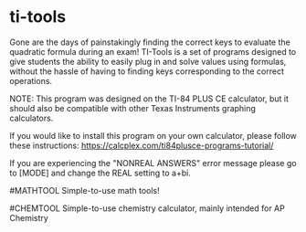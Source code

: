 # ti-tools
Gone are the days of painstakingly finding the correct keys to evaluate the quadratic formula during an exam! TI-Tools is a set of programs designed to give students the ability to easily plug in and solve values using formulas, without the hassle of having to finding keys corresponding to the correct operations.

NOTE: This program was designed on the TI-84 PLUS CE calculator, but it should also be compatible with other Texas Instruments graphing calculators.

If you would like to install this program on your own calculator, please follow these instructions: https://calcplex.com/ti84plusce-programs-tutorial/

If you are experiencing the "NONREAL ANSWERS" error message please go to [MODE] and change the REAL setting to a+bi.

#MATHTOOL
Simple-to-use math tools!

#CHEMTOOL
Simple-to-use chemistry calculator, mainly intended for AP Chemistry
